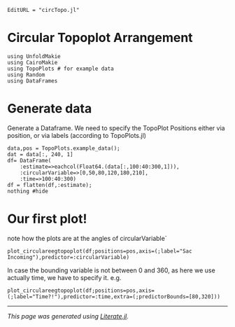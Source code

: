 ```@meta
EditURL = "circTopo.jl"
```

# Circular Topoplot Arrangement

````@example circTopo
using UnfoldMakie
using CairoMakie
using TopoPlots # for example data
using Random
using DataFrames
````

# Generate data
Generate a Dataframe. We need to specify the TopoPlot Positions either via position, or via labels (according to TopoPlots.jl)

````@example circTopo
data,pos = TopoPlots.example_data();
dat = data[:, 240, 1]
df= DataFrame(
    :estimate=>eachcol(Float64.(data[:,100:40:300,1])),
    :circularVariable=>[0,50,80,120,180,210],
    :time=>100:40:300)
df = flatten(df,:estimate);
nothing #hide
````

# Our first plot!
note how the plots are at the angles of circularVariable`

````@example circTopo
plot_circulareegtopoplot(df;positions=pos,axis=(;label="Sac Incoming"),predictor=:circularVariable)
````

In case the bounding variable is not between 0 and 360, as here we use actually time, we have to specify it. e.g.

````@example circTopo
plot_circulareegtopoplot(df;positions=pos,axis=(;label="Time?!"),predictor=:time,extra=(;predictorBounds=[80,320]))
````

---

*This page was generated using [Literate.jl](https://github.com/fredrikekre/Literate.jl).*

